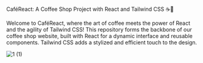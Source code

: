 CaféReact: A Coffee Shop Project with React and Tailwind CSS ☕💟

Welcome to CaféReact, where the art of coffee meets the power of React and the agility of Tailwind CSS! This repository forms the backbone of our coffee shop website, built with React for a dynamic interface and reusable components.
Tailwind CSS adds a stylized and efficient touch to the design.

![1 (1)](https://github.com/aamotta0/Coffee_Shop_React_TailwindCSS/assets/144195828/e8cbf503-e578-498e-85aa-986a9da1df0b)


